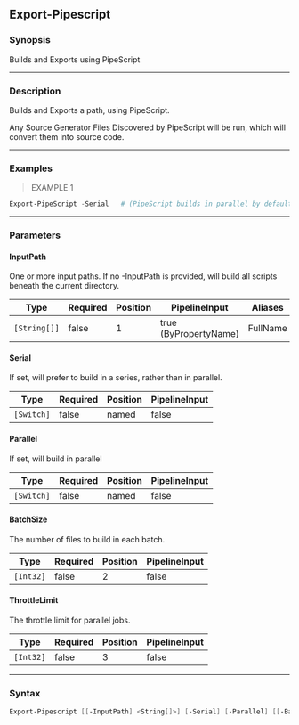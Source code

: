 Export-Pipescript
-----------------

### Synopsis
Builds and Exports using PipeScript

---

### Description

Builds and Exports a path, using PipeScript.

Any Source Generator Files Discovered by PipeScript will be run, which will convert them into source code.

---

### Examples
> EXAMPLE 1

```PowerShell
Export-PipeScript -Serial   # (PipeScript builds in parallel by default)
```

---

### Parameters
#### **InputPath**
One or more input paths.  If no -InputPath is provided, will build all scripts beneath the current directory.

|Type        |Required|Position|PipelineInput        |Aliases |
|------------|--------|--------|---------------------|--------|
|`[String[]]`|false   |1       |true (ByPropertyName)|FullName|

#### **Serial**
If set, will prefer to build in a series, rather than in parallel.

|Type      |Required|Position|PipelineInput|
|----------|--------|--------|-------------|
|`[Switch]`|false   |named   |false        |

#### **Parallel**
If set, will build in parallel

|Type      |Required|Position|PipelineInput|
|----------|--------|--------|-------------|
|`[Switch]`|false   |named   |false        |

#### **BatchSize**
The number of files to build in each batch.

|Type     |Required|Position|PipelineInput|
|---------|--------|--------|-------------|
|`[Int32]`|false   |2       |false        |

#### **ThrottleLimit**
The throttle limit for parallel jobs.

|Type     |Required|Position|PipelineInput|
|---------|--------|--------|-------------|
|`[Int32]`|false   |3       |false        |

---

### Syntax
```PowerShell
Export-Pipescript [[-InputPath] <String[]>] [-Serial] [-Parallel] [[-BatchSize] <Int32>] [[-ThrottleLimit] <Int32>] [<CommonParameters>]
```
